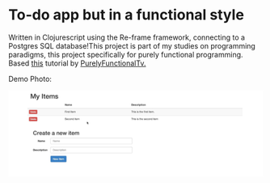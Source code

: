 # To-do app but in a functional style

Written in Clojurescript using the Re-frame framework, connecting to a Postgres SQL database!This project is part of my studies on programming paradigms, this project specifically for purely functional programming. Based [this](https://purelyfunctional.tv/courses/web-dev-in-clojure/) tutorial by [PurelyFunctionalTv.](https://purelyfunctional.tv/)

Demo Photo: 

![](preview.JPG)

